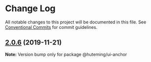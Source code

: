 # Change Log

All notable changes to this project will be documented in this file.
See [Conventional Commits](https://conventionalcommits.org) for commit guidelines.

## [2.0.6](https://github.com/huteming/huteming-ui/compare/@huteming/ui-anchor@2.0.5...@huteming/ui-anchor@2.0.6) (2019-11-21)

**Note:** Version bump only for package @huteming/ui-anchor
